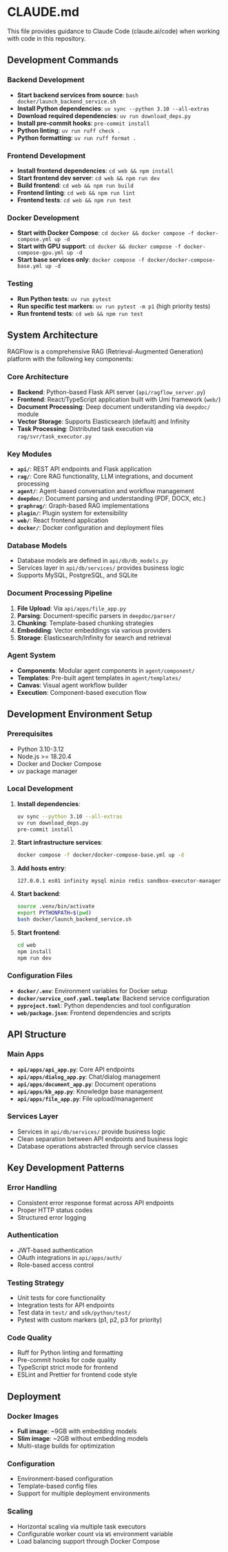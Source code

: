 # CLAUDE.md

This file provides guidance to Claude Code (claude.ai/code) when working with code in this repository.

## Development Commands

### Backend Development
- **Start backend services from source**: `bash docker/launch_backend_service.sh`
- **Install Python dependencies**: `uv sync --python 3.10 --all-extras`
- **Download required dependencies**: `uv run download_deps.py`
- **Install pre-commit hooks**: `pre-commit install`
- **Python linting**: `uv run ruff check .`
- **Python formatting**: `uv run ruff format .`

### Frontend Development
- **Install frontend dependencies**: `cd web && npm install`
- **Start frontend dev server**: `cd web && npm run dev`
- **Build frontend**: `cd web && npm run build`
- **Frontend linting**: `cd web && npm run lint`
- **Frontend tests**: `cd web && npm run test`

### Docker Development
- **Start with Docker Compose**: `cd docker && docker compose -f docker-compose.yml up -d`
- **Start with GPU support**: `cd docker && docker compose -f docker-compose-gpu.yml up -d`
- **Start base services only**: `docker compose -f docker/docker-compose-base.yml up -d`

### Testing
- **Run Python tests**: `uv run pytest`
- **Run specific test markers**: `uv run pytest -m p1` (high priority tests)
- **Run frontend tests**: `cd web && npm run test`

## System Architecture

RAGFlow is a comprehensive RAG (Retrieval-Augmented Generation) platform with the following key components:

### Core Architecture
- **Backend**: Python-based Flask API server (`api/ragflow_server.py`)
- **Frontend**: React/TypeScript application built with Umi framework (`web/`)
- **Document Processing**: Deep document understanding via `deepdoc/` module
- **Vector Storage**: Supports Elasticsearch (default) and Infinity
- **Task Processing**: Distributed task execution via `rag/svr/task_executor.py`

### Key Modules
- **`api/`**: REST API endpoints and Flask application
- **`rag/`**: Core RAG functionality, LLM integrations, and document processing
- **`agent/`**: Agent-based conversation and workflow management
- **`deepdoc/`**: Document parsing and understanding (PDF, DOCX, etc.)
- **`graphrag/`**: Graph-based RAG implementations
- **`plugin/`**: Plugin system for extensibility
- **`web/`**: React frontend application
- **`docker/`**: Docker configuration and deployment files

### Database Models
- Database models are defined in `api/db/db_models.py`
- Services layer in `api/db/services/` provides business logic
- Supports MySQL, PostgreSQL, and SQLite

### Document Processing Pipeline
1. **File Upload**: Via `api/apps/file_app.py`
2. **Parsing**: Document-specific parsers in `deepdoc/parser/`
3. **Chunking**: Template-based chunking strategies
4. **Embedding**: Vector embeddings via various providers
5. **Storage**: Elasticsearch/Infinity for search and retrieval

### Agent System
- **Components**: Modular agent components in `agent/component/`
- **Templates**: Pre-built agent templates in `agent/templates/`
- **Canvas**: Visual agent workflow builder
- **Execution**: Component-based execution flow

## Development Environment Setup

### Prerequisites
- Python 3.10-3.12
- Node.js >= 18.20.4
- Docker and Docker Compose
- uv package manager

### Local Development
1. **Install dependencies**:
   ```bash
   uv sync --python 3.10 --all-extras
   uv run download_deps.py
   pre-commit install
   ```

2. **Start infrastructure services**:
   ```bash
   docker compose -f docker/docker-compose-base.yml up -d
   ```

3. **Add hosts entry**:
   ```
   127.0.0.1 es01 infinity mysql minio redis sandbox-executor-manager
   ```

4. **Start backend**:
   ```bash
   source .venv/bin/activate
   export PYTHONPATH=$(pwd)
   bash docker/launch_backend_service.sh
   ```

5. **Start frontend**:
   ```bash
   cd web
   npm install
   npm run dev
   ```

### Configuration Files
- **`docker/.env`**: Environment variables for Docker setup
- **`docker/service_conf.yaml.template`**: Backend service configuration
- **`pyproject.toml`**: Python dependencies and tool configuration
- **`web/package.json`**: Frontend dependencies and scripts

## API Structure

### Main Apps
- **`api/apps/api_app.py`**: Core API endpoints
- **`api/apps/dialog_app.py`**: Chat/dialog management
- **`api/apps/document_app.py`**: Document operations
- **`api/apps/kb_app.py`**: Knowledge base management
- **`api/apps/file_app.py`**: File upload/management

### Services Layer
- Services in `api/db/services/` provide business logic
- Clean separation between API endpoints and business logic
- Database operations abstracted through service classes

## Key Development Patterns

### Error Handling
- Consistent error response format across API endpoints
- Proper HTTP status codes
- Structured error logging

### Authentication
- JWT-based authentication
- OAuth integrations in `api/apps/auth/`
- Role-based access control

### Testing Strategy
- Unit tests for core functionality
- Integration tests for API endpoints
- Test data in `test/` and `sdk/python/test/`
- Pytest with custom markers (p1, p2, p3 for priority)

### Code Quality
- Ruff for Python linting and formatting
- Pre-commit hooks for code quality
- TypeScript strict mode for frontend
- ESLint and Prettier for frontend code style

## Deployment

### Docker Images
- **Full image**: ~9GB with embedding models
- **Slim image**: ~2GB without embedding models
- Multi-stage builds for optimization

### Configuration
- Environment-based configuration
- Template-based config files
- Support for multiple deployment environments

### Scaling
- Horizontal scaling via multiple task executors
- Configurable worker count via `WS` environment variable
- Load balancing support through Docker Compose